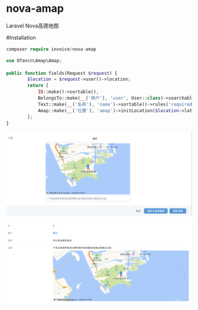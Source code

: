 # nova-amap
Laravel Nova高德地图



#Installation

~~~php
composer require invoice/nova-amap
~~~

~~~php
use Ofancn\Amap\Amap;

public function fields(Request $request) {
        $location = $request->user()->location;
        return [
            ID::make()->sortable(),
            BelongsTo::make(__('用户'), 'user', User::class)->searchable(),
            Text::make(__('名称'), 'name')->sortable()->rules('required', 'string', 'max:255'),
            Amap::make(__('位置'), 'amap')->initLocation($location->latitude ?? 22.56153, $location->longitude ?? 113.4911)->zoom(12)->rules('required', 'json'),
        ];
}
~~~

![FormField](./images/FormField.png)

![DetailField](./images/DetailField.png)